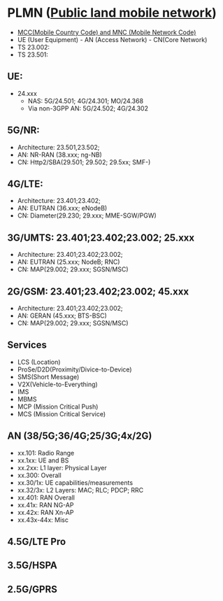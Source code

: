 # PLMN ([Public land mobile network](https://en.wikipedia.org/wiki/Public_land_mobile_network))
- [MCC(Mobile Country Code) and MNC (Mobile Network Code)](https://en.wikipedia.org/wiki/Mobile_country_code)
- UE (User Equipment) - AN (Access Network) - CN(Core Network)
- TS 23.002: 
- TS 23.501:

## UE:
- 24.xxx
    - NAS: 5G/24.501; 4G/24.301; MO/24.368
    - Via non-3GPP AN: 5G/24.502; 4G/24.302

## 5G/NR:
- Architecture: 23.501,23.502; 
- AN: NR-RAN (38.xxx; ng-NB)
- CN: Http2/SBA(29.501; 29.502; 29.5xx; SMF-)

## 4G/LTE:  
- Architecture: 23.401;23.402;
- AN: EUTRAN (36.xxx; eNodeB)
- CN: Diameter(29.230; 29.xxx; MME-SGW/PGW)

## 3G/UMTS: 23.401;23.402;23.002; 25.xxx
- Architecture: 23.401;23.402;23.002;
- AN: EUTRAN (25.xxx; NodeB; RNC)
- CN: MAP(29.002; 29.xxx; SGSN/MSC)

## 2G/GSM: 23.401;23.402;23.002; 45.xxx
- Architecture: 23.401;23.402;23.002;
- AN: GERAN (45.xxx; BTS-BSC)
- CN: MAP(29.002; 29.xxx; SGSN/MSC)

## Services
- LCS (Location)
- ProSe/D2D(Proximity/Divice-to-Device)
- SMS(Short Message)
- V2X(Vehicle-to-Everything)
- IMS
- MBMS
- MCP (Mission Critical Push)
- MCS (Mission Critical Service)

## AN (38/5G;36/4G;25/3G;4x/2G)
- xx.101: Radio Range
- xx.1xx: UE and BS
- xx.2xx: L1 layer: Physical Layer
- xx.300: Overall
- xx.30/1x: UE capabilities/measurements
- xx.32/3x: L2 Layers: MAC; RLC; PDCP; RRC
- xx.401: RAN Overall
- xx.41x: RAN NG-AP 
- xx.42x: RAN Xn-AP
- xx.43x-44x: Misc 

## 4.5G/LTE Pro
## 3.5G/HSPA
## 2.5G/GPRS


